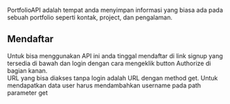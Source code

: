 PortfolioAPI adalah tempat anda menyimpan informasi yang biasa ada pada sebuah portfolio seperti kontak, project, dan pengalaman.
## Mendaftar
Untuk bisa menggunakan API ini anda tinggal mendaftar di link signup yang tersedia di bawah dan login dengan cara mengeklik button Authorize di bagian kanan.  
URL yang bisa diakses tanpa login adalah URL dengan method get. Untuk mendapatkan data user harus mendambahkan username pada path parameter get